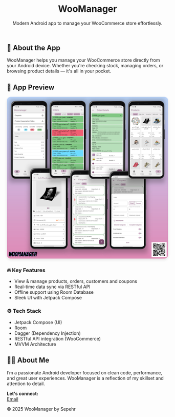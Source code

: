 <!DOCTYPE html>
<html lang="en">
<head>
  <meta charset="UTF-8" />
  <meta name="viewport" content="width=device-width, initial-scale=1.0" />
</head>
<body>

<header>
  <h1>WooManager</h1>
  <p>Modern Android app to manage your WooCommerce store effortlessly.</p>
</header>

<section>
  <h2>📱 About the App</h2>
  <p>WooManager helps you manage your WooCommerce store directly from your Android device. Whether you're checking stock, managing orders, or browsing product details — it's all in your pocket.</p>
</section>

<section>
  <h2>📸 App Preview</h2>
  <img src="AppPreview.jpg" alt="WooManager app screens preview" style="max-width:100%; height:auto; border-radius: 12px; box-shadow: 0 4px 10px rgba(0,0,0,0.1);" />
</section>

<section class="features">
  <h3>🔥 Key Features</h3>
  <ul>
    <li>View & manage products, orders, customers and coupons</li>
    <li>Real-time data sync via RESTful API</li>
    <li>Offline support using Room Database</li>
    <li>Sleek UI with Jetpack Compose</li>
  </ul>
</section>

<section class="tech">
  <h3>⚙️ Tech Stack</h3>
  <ul>
    <li>Jetpack Compose (UI)</li>
    <li>Room</li>
    <li>Dagger (Dependency Injection)</li>
    <li>RESTful API integration (WooCommerce)</li>
    <li>MVVM Architecture</li>
  </ul>
</section>

<section>
  <h2>👨‍💻 About Me</h2>
  <p>I’m a passionate Android developer focused on clean code, performance, and great user experiences. WooManager is a reflection of my skillset and attention to detail.</p>
  <p>
    <strong>Let's connect:</strong><br />
    <a href="mailto:sepehr.mzn@gmail.com">Email</a>
  </p>
</section>

<footer>
  &copy; 2025 WooManager by Sepehr
</footer>

</body>
</html>
